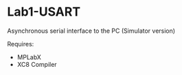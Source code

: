 # Lab1-USART  
Asynchronous serial interface to the PC  (Simulator version)

Requires:  
* MPLabX
* XC8 Compiler
